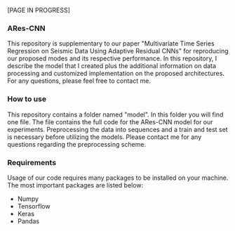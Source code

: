 [PAGE IN PROGRESS]

### ARes-CNN

This repository is supplementary to our paper "Multivariate Time Series Regression on Seismic Data
Using Adaptive Residual CNNs" for reproducing our proposed modes and its respective performance. 
In this repository, I describe the model that I created plus the additional information on data processing and customized implementation on the proposed architectures. 
For any questions, please feel free to contact me.


### How to use
This repository contains a folder named "model". In this folder you will find one file. The file contains the full code for the ARes-CNN model for our experiments. Preprocessing the data into sequences and a train and test set is necessary before utilizing the models. Please contact me for any questions regarding the preprocessing scheme.  


### Requirements
Usage of our code requires many packages to be installed on your machine. The most important packages are listed below:
* Numpy
* Tensorflow
* Keras
* Pandas
